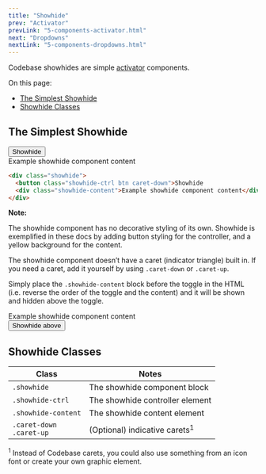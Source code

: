 ```yaml
---
title: "Showhide"
prev: "Activator"
prevLink: "5-components-activator.html"
next: "Dropdowns"
nextLink: "5-components-dropdowns.html"
---
```


<p class="h4 thin">Codebase showhides are simple <a href="5-components-activator.html">activator</a> components.</p>

<div class="on-page-toc b-thin rounded mb-3e py-1e">
  <p class="mx-2e my-1e">On this page:</p>
  <ul class="menu">
    <li class="menu-item"><a href="#the-simplest-showhide">The Simplest Showhide</a></li>
    <li class="menu-item"><a href="#showhide-classes">Showhide Classes</a></li>
  </ul>
</div>

## The Simplest Showhide

<div class="showhide mb-3e">
  <button class="showhide-ctrl btn caret-down">Showhide</button>
  <div class="showhide-content bg-theme-2">
    <div class="p-block">Example showhide component content</div>
  </div>
</div>

```HTML
<div class="showhide">
  <button class="showhide-ctrl btn caret-down">Showhide
  <div class="showhide-content">Example showhide component content</div>
</div>
```

<div class="mb-3e p-2e bg-theme-2"><b>Note:</b>
  <p>The showhide component has no decorative styling of its own. Showhide is exemplified in these docs by adding button styling for the controller, and a yellow background for the content.</p>
  <p class="mb-0">The showhide component doesn’t have a caret (indicator triangle) built in. If you need a caret, add it yourself by using <code>.caret-down</code> or <code>.caret-up</code>.</p>
</div>

Simply place the `.showhide-content` block before the toggle in the HTML (i.e. reverse the order of the toggle and the content) and it will be shown and hidden above the toggle.

<div class="showhide mb-3e">
  <div class="showhide-content bg-theme-2">
    <div class="p-block">Example showhide component content</div>
  </div>
  <button class="showhide-ctrl btn caret-up">Showhide above</button>
</div>

## Showhide Classes

<table class="table">
  <thead>
    <tr>
      <th>Class</th>
      <th>Notes</th>
    </tr>
  </thead>
  <tbody>
    <tr>
      <td><code>.showhide</code></td>
      <td>The showhide component block</td>
    </tr>
    <tr>
      <td><code>.showhide-ctrl</code></td>
      <td>The showhide controller element</td>
    </tr>
    <tr>
      <td><code>.showhide-content</code></td>
      <td>The showhide content element</td>
    </tr>
    <tr>
      <td><code>.caret-down</code> <br>
        <code>.caret-up</code> <br>
      </td>
      <td>(Optional) indicative carets<sup>1</sup></td>
    </tr>
  </tbody>
</table>

<sup>1</sup> Instead of Codebase carets, you could also use something from an icon font or create your own graphic element.

